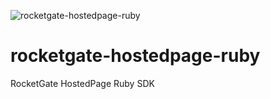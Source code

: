 ![rocketgate-hostedpage-ruby](http://rocketgate.com/images/logo_rocketgate.png)

# rocketgate-hostedpage-ruby
RocketGate HostedPage Ruby SDK
